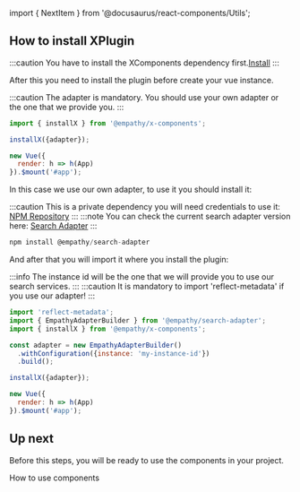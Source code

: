 import { NextItem } from '@docusaurus/react-components/Utils';

## How to install XPlugin

:::caution
You have to install the XComponents dependency first.[Install](https://bitbucket.org/colbenson/x-components/src/master/CHANGELOG.md)
:::

After this you need to install the plugin before create your vue instance.

:::caution
The adapter is mandatory. You should use your own adapter or the one that we provide you.
:::

```js
import { installX } from '@empathy/x-components';

installX({adapter});

new Vue({
  render: h => h(App)
}).$mount('#app');
```

In this case we use our own adapter, to use it you should install it:

:::caution
This is a private dependency you will need credentials to use it: [NPM Repository](https://searchbroker.atlassian.net/wiki/spaces/EAF/pages/172753015/Setting+up+EmpathyBroker+s+private+npm+repository+locally)
:::
:::note
You can check the current search adapter version here: [Search Adapter](https://bitbucket.org/colbenson/search-adapter/src/master/CHANGELOG.md)
:::

```jsx
npm install @empathy/search-adapter
```

And after that you will import it where you install the plugin:

:::info
The instance id will be the one that we will provide you to use our search services.
:::
:::caution
It is mandatory to import 'reflect-metadata' if you use our adapter!
:::

```js
import 'reflect-metadata';
import { EmpathyAdapterBuilder } from '@empathy/search-adapter';
import { installX } from '@empathy/x-components';

const adapter = new EmpathyAdapterBuilder()
  .withConfiguration({instance: 'my-instance-id'})
  .build();

installX({adapter});

new Vue({
  render: h => h(App)
}).$mount('#app');
```

 ## Up next

Before this steps, you will be ready to use the components in your project.

<NextItem color="#e77962" font='white' next="use-components">How to use components</NextItem>

